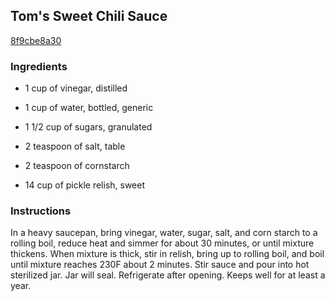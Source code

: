 ## Tom's Sweet Chili Sauce

[8f9cbe8a30](http://www.food.com/recipe/toms-sweet-chili-sauce-513027)

### Ingredients

 - 1 cup of vinegar, distilled

 - 1 cup of water, bottled, generic

 - 1 1/2 cup of sugars, granulated

 - 2 teaspoon of salt, table

 - 2 teaspoon of cornstarch

 - 14 cup of pickle relish, sweet

### Instructions

In a heavy saucepan, bring vinegar, water, sugar, salt, and corn starch to a rolling boil, reduce heat and simmer for about 30 minutes, or until mixture thickens. When mixture is thick, stir in relish, bring up to rolling boil, and boil until mixture reaches 230F about 2 minutes. Stir sauce and pour into hot sterilized jar. Jar will seal. Refrigerate after opening. Keeps well for at least a year.